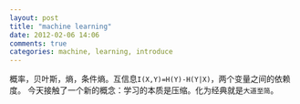 ```yaml
---
layout: post
title: "machine learning"
date: 2012-02-06 14:06
comments: true
categories: machine, learning, introduce 
---
```


概率，贝叶斯，熵，条件熵。互信息`I(X,Y)=H(Y)-H(Y|X)`，两个变量之间的依赖度。
今天接触了一个新的概念：学习的本质是压缩。化为经典就是`大道至简`。
